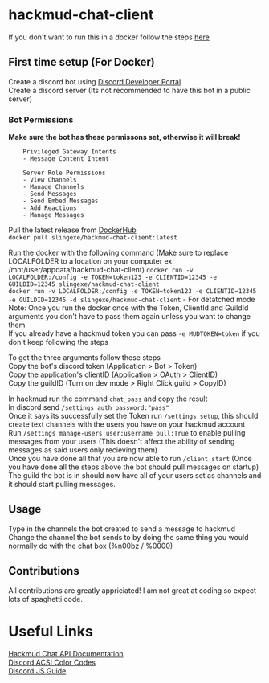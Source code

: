 # hackmud-chat-client

If you don't want to run this in a docker follow the steps [here](https://github.com/Slingexe/hackmud-chat-client)  

## First time setup (For Docker)
Create a discord bot using [Discord Developer Portal](https://discord.com/developers/)  
Create a discord server (Its not recommended to have this bot in a public server)  

### Bot Permissions
**Make sure the bot has these permissons set, otherwise it will break!**  
```
    Privileged Gateway Intents
    - Message Content Intent

    Server Role Permissions
    - View Channels
    - Manage Channels
    - Send Messages
    - Send Embed Messages
    - Add Reactions
    - Manage Messages
```

Pull the latest release from [DockerHub](https://hub.docker.com/r/slingexe/hackmud-chat-client)  
`docker pull slingexe/hackmud-chat-client:latest`  

Run the docker with the following command  (Make sure to replace LOCALFOLDER to a location on your computer ex: /mnt/user/appdata/hackmud-chat-client)
`docker run -v LOCALFOLDER:/config -e TOKEN=token123 -e CLIENTID=12345 -e GUILDID=12345 slingexe/hackmud-chat-client`  
`docker run -v LOCALFOLDER:/config -e TOKEN=token123 -e CLIENTID=12345 -e GUILDID=12345 -d slingexe/hackmud-chat-client` - For detatched mode  
Note: Once you run the docker once with the Token, ClientId and GuildId arguments you don't have to pass them again unless you want to change them  
If you already have a hackmud token you can pass `-e MUDTOKEN=token` if you don't keep following the steps

To get the three arguments follow these steps  
Copy the bot's discord token (Application > Bot > Token)  
Copy the application's clientID (Application > OAuth > ClientID)  
Copy the guildID (Turn on dev mode > Right Click guild > CopyID)   

In hackmud run the command `chat_pass` and copy the result  
In discord send `/settings auth password:"pass"`  
Once it says its successfully set the Token run `/settings setup`, this should create text channels with the users you have on your hackmud account  
Run `/settings manage-users user:username pull:True` to enable pulling messages from your users (This doesn't affect the ability of sending messages as said users only recieving them)  
Once you have done all that you are now able to run `/client start` (Once you have done all the steps above the bot should pull messages on startup)
The guild the bot is in should now have all of your users set as channels and it should start pulling messages.  

## Usage  
Type in the channels the bot created to send a message to hackmud  
Change the channel the bot sends to by doing the same thing you would normally do with the chat box (%n00bz / %0000)  

## Contributions
All contributions are greatly appriciated! I am not great at coding so expect lots of spaghetti code.  

# Useful Links
[Hackmud Chat API Documentation](https://hackmud.com/forums/general_discussion/chat_api_documentation)  
[Discord ACSI Color Codes](https://gist.github.com/kkrypt0nn/a02506f3712ff2d1c8ca7c9e0aed7c06)  
[Discord.JS Guide](https://discordjs.guide/)  